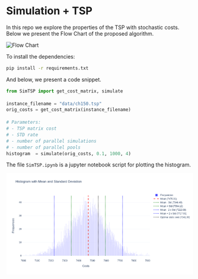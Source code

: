# Simulation + TSP

In this repo we explore the properties of the TSP with stochastic costs. Below we present the Flow Chart of the proposed algorithm.

![Flow Chart](FlowChart.jpg "Flow Chart")

To install the dependencies:

```sh
pip install -r requirements.txt
```

And below, we present a code snippet.

```py
from SimTSP import get_cost_matrix, simulate

instance_filename = "data/ch150.tsp"
orig_costs = get_cost_matrix(instance_filename)

# Parameters:
# - TSP matrix cost
# - STD rate
# - number of parallel simulations
# - number of parallel pools
histogram  = simulate(orig_costs, 0.1, 1000, 4) 
```

The file `SimTSP.ipynb` is a jupyter notebook script for plotting the histogram.

![Histogram](docs/berlin52.png "Histogram")
